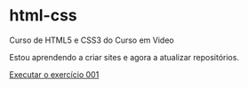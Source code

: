 # html-css
 Curso de HTML5 e CSS3 do Curso em Video

Estou aprendendo a criar sites e agora a atualizar repositórios.

<a href= "https://larissacoutoferreira.github.io/html-css/exercicios/ex001/index.html" target="_blank">Executar o exercício 001 </a>